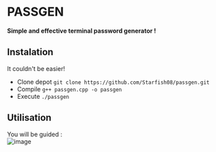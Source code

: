 # PASSGEN
**Simple and effective terminal password generator !**
## Instalation
It couldn't be easier!
- Clone depot
  `git clone https://github.com/Starfish08/passgen.git`
- Compile
  `g++ passgen.cpp -o passgen`
- Execute
  `./passgen`
## Utilisation
You will be guided :  
![image](https://github.com/Starfish08/passgen/assets/106678916/8bbab586-30e7-49fc-91cc-f951e477cf69)
  
